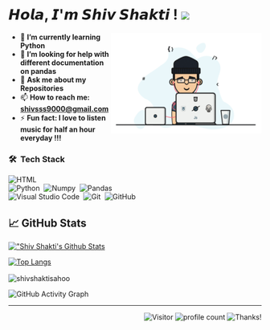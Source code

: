 # 𝙃𝙤𝙡𝙖, 𝙄'𝙢 𝙎𝙝𝙞𝙫 𝙎𝙝𝙖𝙠𝙩𝙞 !  <img src="https://media.giphy.com/media/hvRJCLFzcasrR4ia7z/giphy.gif" width="30px">
<img align = "right" alt="hai" src="https://github.com/shivshaktisahoo/shivshaktisahoo/blob/main/1_IRGHmiGsa16stedQvIaZfw.gif" width = "300" height = "200">
<!--
**shivshaktisahoo/shivshaktisahoo** is a ✨ _special_ ✨ repository because its `README.md` (this file) appears on your GitHub profile.

Here are some ideas to get you started:
-->
<!--
- 🔭 I’m currently working on ...
-->

- 🌱 <b>I’m currently learning Python</b>
- 🤔 <b> I’m looking for help with different documentation on pandas</b>
- 💬 <b>Ask me about my Repositories</b>
- 📫 <b>How to reach me: shivsss9000@gmail.com</b>
- ⚡ <b>Fun fact: I love to listen music for half an hour everyday !!!</b>



### 🛠 &nbsp;Tech Stack
![HTML](https://img.shields.io/badge/-HTML-05122A?style=flat&logo=HTML5)&nbsp;<br/>
![Python](https://img.shields.io/badge/-Python-05122A?style=flat&logo=python)&nbsp;
![Numpy](https://img.shields.io/badge/-Numpy-05122A?style=flat&logo=Numpy)&nbsp;
![Pandas](https://img.shields.io/badge/-Pandas-05122A?style=flat&logo=Pandas)&nbsp;<br/>
![Visual Studio Code](https://img.shields.io/badge/-Visual%20Studio%20Code-05122A?style=flat&logo=visual-studio-code&logoColor=007ACC)&nbsp;
![Git](https://img.shields.io/badge/-Git-05122A?style=flat&logo=git)&nbsp;
![GitHub](https://img.shields.io/badge/-GitHub-05122A?style=flat&logo=github)&nbsp;<br/>

## &#x1f4c8; GitHub Stats

[!["Shiv Shakti's Github Stats](https://github-readme-stats.vercel.app/api?username=shivshaktisahoo&hide_border=true&hide_title=false&show_icons=true&include_all_commits=true&count_private=true&line_height=21&text_color=000&icon_color=000&bg_color=0,ea6161,ffc64d,fffc4d,52fa5a&theme=graywhite)](https://github.com/shivshaktisahoo/github-readme-stats)

[![Top Langs](https://github-readme-stats.vercel.app/api/top-langs/?username=shivshaktisahoo&hide=html&hide_title=false&hide_border=true&layout=compact&langs_count=6&exclude_repo=comp426,Redventures-Movie-Quotes&text_color=000&icon_color=fff&bg_color=0,52fa5a,4dfcff,c64dff&theme=graywhite)](https://github.com/shivshaktisahoo/github-readme-stats)

<!--
[!["Shiv Shakti's Github Stats](https://github-readme-stats.vercel.app/api?username=shivshaktisahoo&show_icons=true&theme=mereko)](https://github.com/shivshaktisahoo/github-readme-stats)

[![Top Langs](https://github-readme-stats.vercel.app/api/top-langs/?username=shivshaktisahoo&layout=compact&theme=radical)](https://github.com/shivshaktisahoo/github-readme-stats)
-->

<p><img align="center" src="https://github-readme-streak-stats.herokuapp.com/?user=shivshaktisahoo&theme=radical" alt="shivshaktisahoo" /></p>                               
                                 
![GitHub Activity Graph](https://activity-graph.herokuapp.com/graph?username=shivshaktisahoo&bg_color=000000&color=4fff67&line=4fff67&point=ffffff&area=true&hide_border=true) 
<hr>
<div align="right">
  
![Visitor](https://visitor-badge.glitch.me/badge?page_id=shivshaktisahoo) ![profile count](https://komarev.com/ghpvc/?username=shivshaktisahoo&color=red) ![Thanks!](https://img.shields.io/badge/Thanks%20for%20visiting-!-1EAEDB.svg)

<div/>
